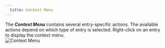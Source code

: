 ```yaml
---
  title: Context Menu
---
```

The ***Context Menu*** contains several entry-specific actions. The available actions depend on which type of entry is selected. Right-click on an entry to display the context menu.  
![Context Menu](https://webdevolutions.azureedge.net/docs/en/rdm/windows/clip10042.png) 
